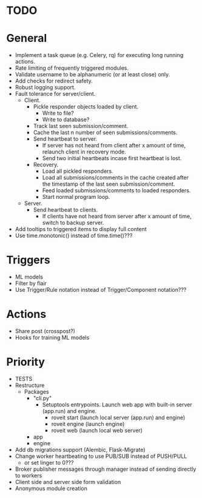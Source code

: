TODO
====

General
=======
- Implement a task queue (e.g. Celery, rq) for executing long running actions.
- Rate limiting of frequently triggered modules.
- Validate username to be alphanumeric (or at least close) only.
- Add checks for redirect safety.
- Robust logging support.
- Fault tolerance for server/client.
  - Client.
    - Pickle responder objects loaded by client.
      - Write to file?
      - Write to database?
    - Track last seen submission/comment.
    - Cache the last n number of seen submissions/comments.
    - Send heartbeat to server.
      - If server has not heard from client after x amount of time, relaunch client in recovery mode.
      - Send two initial heartbeats incase first heartbeat is lost.
    - Recovery.
      - Load all pickled responders.
      - Load all submissions/comments in the cache created after the timestamp of the last seen submission/comment.
      - Feed loaded submissions/comments to loaded responders.
      - Start normal program loop.
  - Server.
    - Send heartbeat to clients.
      - If clients have not heard from server after x amount of time, switch to backup server.
- Add tooltips to triggered items to display full content
- Use time.monotonic() instead of time.time()???

Triggers
========
- ML models
- Filter by flair
- Use Trigger/Rule notation instead of Trigger/Component notation???

Actions
=======
- Share post (crosspost?)
- Hooks for training ML models

Priority
========
- TESTS
- Restructure
  - Packages
    - "cli.py"
      - Setuptools entrypoints. Launch web app with built-in server (app.run) and engine.
        - roveit start (launch local server (app.run) and engine)
        - roveit engine (launch engine)
        - roveit web (launch local web server)
    - app
    - engine
- Add db migrations support (Alembic, Flask-Migrate)
- Change worker heartbeating to use PUB/SUB instead of PUSH/PULL
  - or set linger to 0???
- Broker publisher messages through manager instead of sending directly to workers
- Client side and server side form validation
- Anonymous module creation
